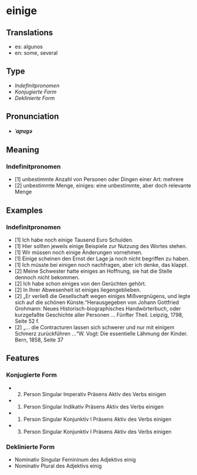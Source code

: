 # einige
## Translations
- es: algunos
- en: some, several
## Type
- _Indefinitpronomen_
- _Konjugierte Form_
- _Deklinierte Form_
## Pronunciation
- **_ˈaɪ̯nɪɡə_**
## Meaning
### Indefinitpronomen
- [1] unbestimmte Anzahl von Personen oder Dingen einer Art: mehrere
- [2] unbestimmte Menge, einiges: eine unbestimmte, aber doch relevante Menge
## Examples
### Indefinitpronomen
- [1] Ich habe noch einige Tausend Euro Schulden.
- [1] Hier sollten jeweils einige Beispiele zur Nutzung des Wortes stehen.
- [1] Wir müssen noch einige Änderungen vornehmen.
- [1] Einige scheinen den Ernst der Lage ja noch nicht begriffen zu haben.
- [1] Ich müsste bei einigen noch nachfragen, aber ich denke, das klappt.
- [2] Meine Schwester hatte einiges an Hoffnung, sie hat die Stelle dennoch nicht bekommen.
- [2] Ich habe schon einiges von den Gerüchten gehört.
- [2] In Ihrer Abwesenheit ist einiges liegengeblieben.
- [2] „Er verließ die Gesellschaft wegen einiges Mißvergnügens, und legte sich auf die schönen Künste.“<ref>Herausgegeben von Johann Gottfried Grohmann: Neues Historisch-biographisches Handwörterbuch, oder kurzgefaßte Geschichte aller Personen … Fünfter Theil. Leipzig, 1798, Seite 52 f.</ref>
- [2] „… die Contracturen lassen sich schwerer und nur mit einigem Schmerz zurückführen …“<ref>W. Vogt: Die essentielle Lähmung der Kinder. Bern, 1858, Seite 37</ref>
## Features
### Konjugierte Form
- 2. Person Singular Imperativ Präsens Aktiv des Verbs einigen
- 1. Person Singular Indikativ Präsens Aktiv des Verbs einigen
- 1. Person Singular Konjunktiv I Präsens Aktiv des Verbs einigen
- 3. Person Singular Konjunktiv I Präsens Aktiv des Verbs einigen
### Deklinierte Form
-  Nominativ Singular Femininum des Adjektivs einig
-  Nominativ Plural des Adjektivs einig
